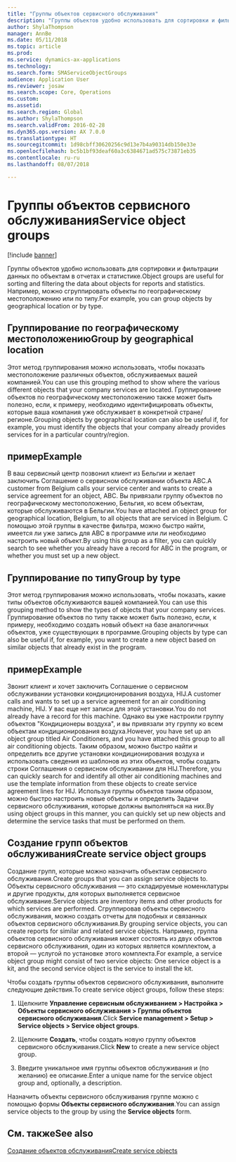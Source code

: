 ```yaml
---
title: "Группы объектов сервисного обслуживания"
description: "Группы объектов удобно использовать для сортировки и фильтрации данных по объектам в отчетах и статистике."
author: ShylaThompson
manager: AnnBe
ms.date: 05/11/2018
ms.topic: article
ms.prod: 
ms.service: dynamics-ax-applications
ms.technology: 
ms.search.form: SMAServiceObjectGroups
audience: Application User
ms.reviewer: josaw
ms.search.scope: Core, Operations
ms.custom: 
ms.assetid: 
ms.search.region: Global
ms.author: ShylaThompson
ms.search.validFrom: 2016-02-28
ms.dyn365.ops.version: AX 7.0.0
ms.translationtype: HT
ms.sourcegitcommit: 1d98cbff30620256c9d13e7b4a90314db150e33e
ms.openlocfilehash: bc5b1bf93deaf60a3c6384671ad575c73871eb35
ms.contentlocale: ru-ru
ms.lasthandoff: 08/07/2018

---
```


# <a name="service-object-groups"></a><span data-ttu-id="6f43f-103">Группы объектов сервисного обслуживания</span><span class="sxs-lookup"><span data-stu-id="6f43f-103">Service object groups</span></span> 

[!include [banner](../includes/banner.md)]

<span data-ttu-id="6f43f-104">Группы объектов удобно использовать для сортировки и фильтрации данных по объектам в отчетах и статистике.</span><span class="sxs-lookup"><span data-stu-id="6f43f-104">Object groups are useful for sorting and filtering the data about objects for reports and statistics.</span></span> <span data-ttu-id="6f43f-105">Например, можно сгруппировать объекты по географическому местоположению или по типу.</span><span class="sxs-lookup"><span data-stu-id="6f43f-105">For example, you can group objects by geographical location or by type.</span></span>

## <a name="group-by-geographical-location"></a><span data-ttu-id="6f43f-106">Группирование по географическому местоположению</span><span class="sxs-lookup"><span data-stu-id="6f43f-106">Group by geographical location</span></span>

<span data-ttu-id="6f43f-107">Этот метод группирования можно использовать, чтобы показать местоположение различных объектов, обслуживаемых вашей компанией.</span><span class="sxs-lookup"><span data-stu-id="6f43f-107">You can use this grouping method to show where the various different objects that your company services are located.</span></span> <span data-ttu-id="6f43f-108">Группирование объектов по географическому местоположению также может быть полезно, если, к примеру, необходимо идентифицировать объекты, которые ваша компания уже обслуживает в конкретной стране/регионе.</span><span class="sxs-lookup"><span data-stu-id="6f43f-108">Grouping objects by geographical location can also be useful if, for example, you must identify the objects that your company already provides services for in a particular country/region.</span></span>

## <a name="example"></a><span data-ttu-id="6f43f-109">пример</span><span class="sxs-lookup"><span data-stu-id="6f43f-109">Example</span></span>

<span data-ttu-id="6f43f-110">В ваш сервисный центр позвонил клиент из Бельгии и желает заключить Соглашение о сервисном обслуживании объекта ABC.</span><span class="sxs-lookup"><span data-stu-id="6f43f-110">A customer from Belgium calls your service center and wants to create a service agreement for an object, ABC.</span></span> <span data-ttu-id="6f43f-111">Вы привязали группу объектов по географическому местоположению, Бельгия, ко всем объектам, которые обслуживаются в Бельгии.</span><span class="sxs-lookup"><span data-stu-id="6f43f-111">You have attached an object group for geographical location, Belgium, to all objects that are serviced in Belgium.</span></span> <span data-ttu-id="6f43f-112">С помощью этой группы в качестве фильтра, можно быстро найти, имеется ли уже запись для ABC в программе или ли необходимо настроить новый объект.</span><span class="sxs-lookup"><span data-stu-id="6f43f-112">By using this group as a filter, you can quickly search to see whether you already have a record for ABC in the program, or whether you must set up a new object.</span></span> 

## <a name="group-by-type"></a><span data-ttu-id="6f43f-113">Группирование по типу</span><span class="sxs-lookup"><span data-stu-id="6f43f-113">Group by type</span></span>

<span data-ttu-id="6f43f-114">Этот метод группирования можно использовать, чтобы показать, какие типы объектов обслуживаются вашей компанией.</span><span class="sxs-lookup"><span data-stu-id="6f43f-114">You can use this grouping method to show the types of objects that your company services.</span></span> <span data-ttu-id="6f43f-115">Группирование объектов по типу также может быть полезно, если, к примеру, необходимо создать новый объект на базе аналогичных объектов, уже существующих в программе.</span><span class="sxs-lookup"><span data-stu-id="6f43f-115">Grouping objects by type can also be useful if, for example, you want to create a new object based on similar objects that already exist in the program.</span></span>

## <a name="example"></a><span data-ttu-id="6f43f-116">пример</span><span class="sxs-lookup"><span data-stu-id="6f43f-116">Example</span></span>

<span data-ttu-id="6f43f-117">Звонит клиент и хочет заключить Соглашение о сервисном обслуживании установки кондиционирования воздуха, HIJ.</span><span class="sxs-lookup"><span data-stu-id="6f43f-117">A customer calls and wants to set up a service agreement for an air conditioning machine, HIJ.</span></span> <span data-ttu-id="6f43f-118">У вас еще нет записи для этой установки.</span><span class="sxs-lookup"><span data-stu-id="6f43f-118">You do not already have a record for this machine.</span></span> <span data-ttu-id="6f43f-119">Однако вы уже настроили группу объектов "Кондиционеры воздуха", и вы привязали эту группу ко всем объектам кондиционирования воздуха.</span><span class="sxs-lookup"><span data-stu-id="6f43f-119">However, you have set up an object group titled Air Conditioners, and you have attached this group to all air conditioning objects.</span></span> <span data-ttu-id="6f43f-120">Таким образом, можно быстро найти и определить все другие установки кондиционирования воздуха и использовать сведения из шаблонов из этих объектов, чтобы создать строки Соглашения о сервисном обслуживании для HIJ.</span><span class="sxs-lookup"><span data-stu-id="6f43f-120">Therefore, you can quickly search for and identify all other air conditioning machines and use the template information from these objects to create service agreement lines for HIJ.</span></span> <span data-ttu-id="6f43f-121">Используя группы объектов таким образом, можно быстро настроить новые объекты и определить Задачи сервисного обслуживания, которые должны выполняться на них.</span><span class="sxs-lookup"><span data-stu-id="6f43f-121">By using object groups in this manner, you can quickly set up new objects and determine the service tasks that must be performed on them.</span></span> 

## <a name="create-service-object-groups"></a><span data-ttu-id="6f43f-122">Создание групп объектов обслуживания</span><span class="sxs-lookup"><span data-stu-id="6f43f-122">Create service object groups</span></span>

<span data-ttu-id="6f43f-123">Создание групп, которые можно назначить объектам сервисного обслуживания.</span><span class="sxs-lookup"><span data-stu-id="6f43f-123">Create groups that you can assign service objects to.</span></span> <span data-ttu-id="6f43f-124">Объекты сервисного обслуживания — это складируемые номенклатуры и другие продукты, для которых выполняется сервисное обслуживание.</span><span class="sxs-lookup"><span data-stu-id="6f43f-124">Service objects are inventory items and other products for which services are performed.</span></span> <span data-ttu-id="6f43f-125">Сгруппировав объекты сервисного обслуживания, можно создать отчеты для подобных и связанных объектов сервисного обслуживания.</span><span class="sxs-lookup"><span data-stu-id="6f43f-125">By grouping service objects, you can create reports for similar and related service objects.</span></span> <span data-ttu-id="6f43f-126">Например, группа объектов сервисного обслуживания может состоять из двух объектов сервисного обслуживания, один из которых является комплектом, а второй — услугой по установке этого комплекта.</span><span class="sxs-lookup"><span data-stu-id="6f43f-126">For example, a service object group might consist of two service objects: One service object is a kit, and the second service object is the service to install the kit.</span></span>

<span data-ttu-id="6f43f-127">Чтобы создать группы объектов сервисного обслуживания, выполните следующие действия.</span><span class="sxs-lookup"><span data-stu-id="6f43f-127">To create service object groups, follow these steps:</span></span>

1. <span data-ttu-id="6f43f-128">Щелкните **Управление сервисным обслуживанием > Настройка > Объекты сервисного обслуживания > Группы объектов сервисного обслуживания**.</span><span class="sxs-lookup"><span data-stu-id="6f43f-128">Click **Service management > Setup > Service objects > Service object groups**.</span></span>

2. <span data-ttu-id="6f43f-129">Щелкните **Создать**, чтобы создать новую группу объектов сервисного обслуживания.</span><span class="sxs-lookup"><span data-stu-id="6f43f-129">Click **New** to create a new service object group.</span></span>

3. <span data-ttu-id="6f43f-130">Введите уникальное имя группы объектов обслуживания и (по желанию) ее описание.</span><span class="sxs-lookup"><span data-stu-id="6f43f-130">Enter a unique name for the service object group and, optionally, a description.</span></span>

<span data-ttu-id="6f43f-131">Назначить объекты сервисного обслуживания группе можно с помощью формы **Объекты сервисного обслуживания**.</span><span class="sxs-lookup"><span data-stu-id="6f43f-131">You can assign service objects to the group by using the **Service objects** form.</span></span> 

## <a name="see-also"></a><span data-ttu-id="6f43f-132">См. также</span><span class="sxs-lookup"><span data-stu-id="6f43f-132">See also</span></span>

[<span data-ttu-id="6f43f-133">Создание объектов обслуживания</span><span class="sxs-lookup"><span data-stu-id="6f43f-133">Create service objects</span></span>](create-service-objects.md)



